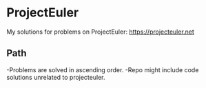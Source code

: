 # ProjectEuler

My solutions for problems on ProjectEuler: https://projecteuler.net

## Path

-Problems are solved in ascending order.
-Repo might include code solutions unrelated to projecteuler.
